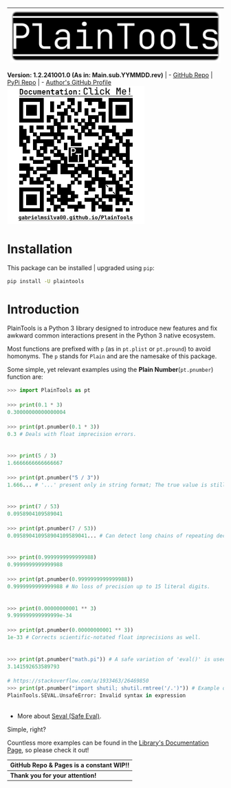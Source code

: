 |![Image](https://raw.githubusercontent.com/gabrielmsilva00/PlainTools/refs/heads/main/imgs/pthead.png)
|:--:|
**Version\: 1.2.241001.0 (As in: Main.sub.YYMMDD.rev)**
| - [GitHub Repo](https://github.com/gabrielmsilva00/PlainTools) \| [PyPi Repo](https://pypi.org/project/PlainTools)
| - [Author's GitHub Profile](https://github.com/gabrielmsilva00)
[<img src="https://raw.githubusercontent.com/gabrielmsilva00/PlainTools/refs/heads/main/imgs/ptqrdoc.png?">](https://gabrielmsilva00.github.io/PlainTools)

# Installation

This package can be installed | upgraded using `pip`:

```sh
pip install -U plaintools
```

# Introduction

PlainTools is a Python 3 library designed to introduce new features and 
fix awkward common interactions present in the Python 3 native ecosystem.

Most functions are prefixed with `p` (as in `pt.plist` or `pt.pround`) 
to avoid homonyms. The `p` stands for `Plain` and are the namesake of this package.

Some simple, yet relevant examples using the **Plain Number**(`pt.pnumber`) function are:

```python
>>> import PlainTools as pt

>>> print(0.1 * 3)
0.30000000000000004

>>> print(pt.pnumber(0.1 * 3))
0.3 # Deals with float imprecision errors.
؜

>>> print(5 / 3)
1.6666666666666667

>>> print(pt.pnumber("5 / 3"))
1.666... # '...' present only in string format; The true value is still float(5/3).
؜

>>> print(7 / 53)
0.0958904109589041

>>> print(pt.pnumber(7 / 53))
0.095890410958904109589041... # Can detect long chains of repeating decimals!
؜

>>> print(0.9999999999999988)
0.9999999999999988

>>> print(pt.pnumber(0.9999999999999988))
0.9999999999999988 # No loss of precision up to 15 literal digits.
؜

>>> print(0.00000000001 ** 3)
9.999999999999999e-34

>>> print(pt.pnumber(0.00000000001 ** 3))
1e-33 # Corrects scientific-notated float imprecisions as well.
؜

>>> print(pt.pnumber("math.pi")) # A safe variation of 'eval()' is used, as shown below!
3.141592653589793

# https://stackoverflow.com/a/1933463/26469850
>>> print(pt.pnumber("import shutil; shutil.rmtree('/.')")) # Example of malicious use.
PlainTools.SEVAL.UnsafeError: Invalid syntax in expression
؜
```

- More about [Seval (Safe Eval)](https://gabrielmsilva00.github.io/PlainTools/#pt.SEVAL).

Simple, right?

Countless more examples can be found in the [Library's Documentation Page](https://gabrielmsilva00.github.io/PlainTools), so please check it out!

| **GitHub Repo & Pages is a constant WIP!!** |
|-|
| **Thank you for your attention!** |